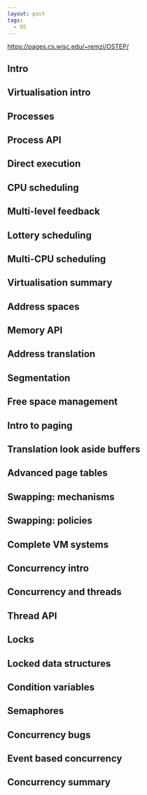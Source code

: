 ```yaml
---
layout: post
tags:
  - OS
---
```

<https://pages.cs.wisc.edu/~remzi/OSTEP/>
## Intro
## Virtualisation intro
## Processes
## Process API
## Direct execution
## CPU scheduling
## Multi-level feedback
## Lottery scheduling
## Multi-CPU scheduling
## Virtualisation summary
## Address spaces
## Memory API
## Address translation
## Segmentation
## Free space management
## Intro to paging
## Translation look aside buffers
## Advanced page tables
## Swapping: mechanisms
## Swapping: policies
## Complete VM systems
## Concurrency intro
## Concurrency and threads
## Thread API
## Locks
## Locked data structures
## Condition variables
## Semaphores
## Concurrency bugs
## Event based concurrency
## Concurrency summary

